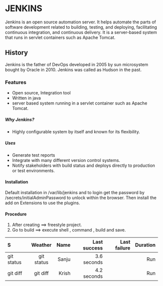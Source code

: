 # JENKINS
Jenkins is an open source automation server. It helps automate the parts of software development related to building, testing, and deploying, facilitating continuous integration, and continuous delivery. It is a server-based system that runs in servlet containers such as Apache Tomcat. 

## History
Jenkins is the father of DevOps developed in 2005 by sun microsystem bought by Oracle in 2010. Jenkins was called as Hudson in the past.
### Features
- Open source, Integration tool
- Written in java
- server based system running in a servlet container such as Apache Tomcat.
##### Why Jenkins?
- Highly configurable system by itself and known for its flexibility.
##### Uses
- Generate test reports 
- Integrate with many different version control systems.
- Notify stakeholders with build status and deploys directly to production or test environments.

#### Installation 
Default installation in /var/lib/jenkins and to login get the password by /secrets/initialAdminPassword to unlock within the browser. Then install the add on Extensions to use the plugins.

#### Procedure 
1. After creating ==> freestyle project.
2. Go to build ==> execute shell , command , build and save.

| S | Weather | Name | Last success | Last failure | Duration |
| :---         |     :---:      |          ---: | ---: | ---:| ---:|
| git status   | git status     | Sanju |3.6 seconds | | Run
| git diff     | git diff       | Krish |4.2 seconds | | Run


